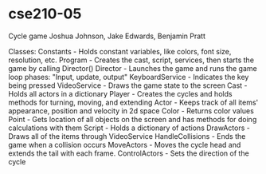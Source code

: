 # cse210-05
 Cycle game
 Joshua Johnson, Jake Edwards, Benjamin Pratt

Classes:
    Constants - Holds constant variables, like colors, font size, resolution, etc.
    Program - Creates the cast, script, services, then starts the game by calling Director()
    Director - Launches the game and runs the game loop phases: "Input, update, output"
    KeyboardService - Indicates the key being pressed
    VideoService - Draws the game state to the screen
    Cast - Holds all actors in a dictionary
    Player - Creates the cycles and holds methods for turning, moving, and extending
    Actor - Keeps track of all items' appearance, position and velocity in 2d space
    Color - Returns color values
    Point - Gets location of all objects on the screen and has methods for doing calculations with them
    Script - Holds a dictionary of actions
    DrawActors - Draws all of the items through VideoService
    HandleCollisions - Ends the game when a collision occurs
    MoveActors - Moves the cycle head and extends the tail with each frame.
    ControlActors - Sets the direction of the cycle